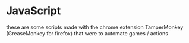 # JavaScript
   these are some scripts made with the chrome extension TamperMonkey (GreaseMonkey for firefox) that were to automate games / actions
